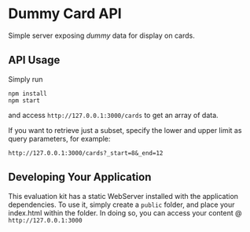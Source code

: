 # Dummy Card API

Simple server exposing *dummy* data for display on cards.

## API Usage

Simply run

    npm install
    npm start

and access ``http://127.0.0.1:3000/cards`` to get an array of data.

If you want to retrieve just a subset, specify the lower and upper limit as query parameters, for example:

    http://127.0.0.1:3000/cards?_start=8&_end=12

## Developing Your Application

This evaluation kit has a static WebServer installed with the application dependencies. To use it, simply create a `public` folder, and place your index.html within the folder. In doing so, you can access your content @ ``http://127.0.0.1:3000``